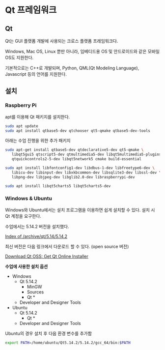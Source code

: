 # Qt 프레임워크

## Qt

Qt는 GUI 플랫폼 개발에 사용되는 크로스 플랫폼 프레임워크다. 

Windows, Mac OS, Linux 뿐만 아니라, 임베디드용 OS 및 안드로이드와 같은 모바일 OS도 지원한다.

기본적으로는 C++로 개발되며, Python, QML(Qt Modeling Language), Javascript 등의 언어를 지원한다.

## 설치

### Raspberry Pi

apt를 이용해 Qt 패키지를 설치한다.

```bash
sudo apt update
sudo apt install qtbase5-dev qtchooser qt5-qmake qtbase5-dev-tools
```

아래는 수업 진행을 위한 추가 패키지

```bash
sudo apt-get install qtbase5-dev qtdeclarative5-dev qt5-qmake \
   libqt5gui5 qtscript5-dev qtmultimedia5-dev libqt5multimedia5-plugins \
   qtquickcontrols2-5-dev libqt5network5 cmake build-essential
```

```bash
sudo apt install libfontconfig1-dev libdbus-1-dev libfreetype6-dev \
   libicu-dev libinput-dev libxkbcommon-dev libsqlite3-dev libssl-dev \
   libpng-dev libjpeg-dev libglib2.0-dev libraspberrypi-dev
```

```bash
sudo apt install libqt5charts5 libqt5charts5-dev
```

### Windows & Ubuntu

Windows와 Ubuntu에서는 설치 프로그램을 이용하면 쉽게 설치할 수 있다. 설치 시 Qt 계정을 요구한다.

수업에서는 5.14.2 버전을 설치했다.

[Index of /archive/qt/5.14/5.14.2](https://download.qt.io/archive/qt/5.14/5.14.2/)

최신 버전은 다음 링크에서 다운로드 할 수 있다. (open source 버전)

[Download Qt OSS: Get Qt Online Installer](https://www.qt.io/download-qt-installer-oss)

**수업에 사용한 설치 옵션**

- Windows
    - Qt 5.14.2
        - MinGW
        - Sources
        - Qt *
    - Developer and Designer Tools
- Ubuntu
    - Qt 5.14.2
        - Qt *
    - Developer and Designer Tools

Ubuntu의 경우 설치 후 다음 환경 변수를 추가함

```bash
export PATH=/home/ubuntu/Qt5.14.2/5.14.2/gcc_64/bin:$PATH
```
